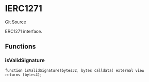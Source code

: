# IERC1271
[Git Source](https://github.com/NaniDAO/accounts/blob/7de36a3d39c803832cd611fb5f109f5ac92c99ae/src/governance/Points.sol)

ERC1271 interface.


## Functions
### isValidSignature


```solidity
function isValidSignature(bytes32, bytes calldata) external view returns (bytes4);
```

